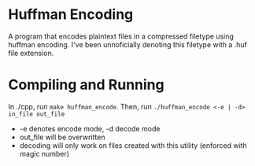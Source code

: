 Huffman Encoding
========

A program that encodes plaintext files in a compressed filetype
using huffman encoding. I've been unnoficially denoting this filetype
with a .huf file extension.

Compiling and Running
========

In ./cpp, run ```make huffman_encode```.
Then, run ```./huffman_encode <-e | -d> in_file out_file```

* -e denotes encode mode, -d decode mode
* out_file will be overwritten
* decoding will only work on files created with this utility (enforced
  with magic number)
